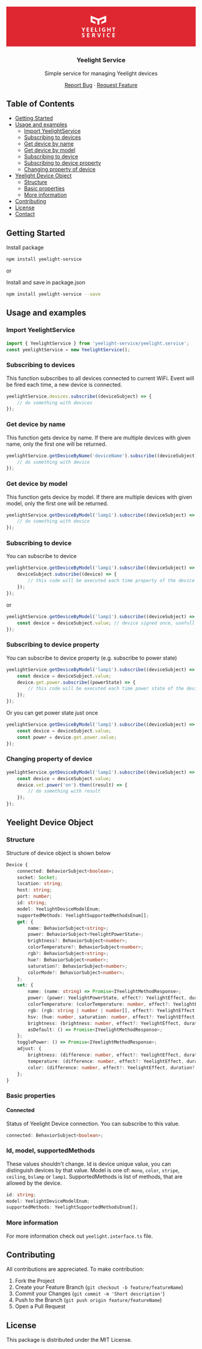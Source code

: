 
<p align="center">
  <a href="https://github.com/faustyn-p/yeelight-service">
    <img src="assets/logo.jpg" alt="Logo">
  </a>

  <h3 align="center">Yeelight Service</h3>

  <p align="center">Simple service for managing Yeelight devices</p>
  <p align="center">
    <a href="https://github.com/faustyn-p/yeelight-service/issues">Report Bug</a>
    ·
    <a href="https://github.com/faustyn-p/yeelight-service/issues">Request Feature</a>
  </p>
</p>

## Table of Contents

* [Getting Started](#getting-started)
* [Usage and examples](#usage)
    * [Import YeelightService](#import-yeelightservice)
    * [Subscribing to devices](#subscribing-to-devices)
    * [Get device by name](#get-device-by-name)
    * [Get device by model](#get-device-by-model)
    * [Subscribing to device](#subscribing-to-device)
    * [Subscribing to device property](#subscribing-to-device-property)
    * [Changing property of device](#changing-property-of-device)
* [Yeelight Device Object](#yeelight-device-object)
    * [Structure](#structure)
    * [Basic properties](#basic-properties)
	* [More information](#more-information)
* [Contributing](#contributing)
* [License](#license)
* [Contact](#contact)

## Getting Started

Install package
```sh
npm install yeelight-service
```
or

Install and save in package.json
```sh
npm install yeelight-service --save
```

## Usage and examples

### Import YeelightService
```typescript
import { YeelightService } from 'yeelight-service/yeelight.service';
const yeelightService = new YeelightService();
```

### Subscribing to devices
This function subscribes to all devices connected to current WiFi. Event will be fired each time, a new device is connected.
```typescript
yeelightService.devices.subscribe((deviceSubject) => {
    // do something with devices
});
```

### Get device by name
This function gets device by name. If there are multiple devices with given name, only the first one will be returned.
```typescript
yeelightService.getDeviceByName('deviceName').subscribe((deviceSubject) => {
    // do something with device
});
```

### Get device by model
This function gets device by model. If there are multiple devices with given model, only the first one will be returned.
```typescript
yeelightService.getDeviceByModel('lamp1').subscribe((deviceSubject) => {
    // do something with device
});
```

### Subscribing to device
You can subscribe to device
```typescript
yeelightService.getDeviceByModel('lamp1').subscribe((deviceSubject) => {
    deviceSubject.subscribe((device) => {
        // this code will be executed each time property of the device change
	});
});
```
or
```typescript
yeelightService.getDeviceByModel('lamp1').subscribe((deviceSubject) => {
    const device = deviceSubject.value; // device signed once, usefull if you don't want to be notifieed each time property of the device change
});
```

### Subscribing to device property
You can subscribe to device property (e.g. subscribe to power state)
```typescript
yeelightService.getDeviceByModel('lamp1').subscribe((deviceSubject) => {
	const device = deviceSubject.value;
	device.get.power.subscribe((powerState) => {
        // this code will be executed each time power state of the device changes
	});
});
```
Or you can get power state just once
```typescript
yeelightService.getDeviceByModel('lamp1').subscribe((deviceSubject) => {
	const device = deviceSubject.value;
	const power = device.get.power.value;
});
```

### Changing property of device
```typescript
yeelightService.getDeviceByModel('lamp1').subscribe((deviceSubject) => {
	const device = deviceSubject.value;
    device.set.power('on').then((result) => {
        // do something with result
	});
});
```

## Yeelight Device Object

### Structure
Structure of device object is shown below
``` typescript
Device {
	connected: BehaviorSubject<boolean>;
	socket: Socket;
	location: string;
	host: string;
	port: number;
	id: string;
	model: YeelightDeviceModelEnum;
	supportedMethods: YeelightSupportedMethodsEnum[];
	get: {
		name: BehaviorSubject<string>;
		power: BehaviorSubject<YeelightPowerState>;
		brightness?: BehaviorSubject<number>;
		colorTemperature?: BehaviorSubject<number>;
		rgb?: BehaviorSubject<string>;
		hue?: BehaviorSubject<number>;
		saturation?: BehaviorSubject<number>;
		colorMode?: BehaviorSubject<number>;
	};
	set: {
		name: (name: string) => Promise<IYeelightMethodResponse>;
		power: (power: YeelightPowerState, effect?: YeelightEffect, duration?: number) => Promise<IYeelightMethodResponse>;
		colorTemperature: (colorTemperature: number, effect?: YeelightEffect, duration?: number) => Promise<IYeelightMethodResponse>;
		rgb: (rgb: string | number | number[], effect?: YeelightEffect, duration?: number) => Promise<IYeelightMethodResponse>;
		hsv: (hue: number, saturation: number, effect?: YeelightEffect, duration?: number) => Promise<IYeelightMethodResponse>;
		brightness: (brightness: number, effect?: YeelightEffect, duration?: number) => Promise<IYeelightMethodResponse>;
		asDefault: () => Promise<IYeelightMethodResponse>;
	};
	togglePower: () => Promise<IYeelightMethodResponse>;
	adjust: {
		brightness: (difference: number, effect?: YeelightEffect, duration?: number) => Promise<IYeelightMethodResponse>;
		temperature: (difference: number, effect?: YeelightEffect, duration?: number) => Promise<IYeelightMethodResponse>;
		color: (difference: number, effect?: YeelightEffect, duration?: number) => Promise<IYeelightMethodResponse>;
	};
}
```

### Basic properties

#### Connected
Status of Yeelight Device connection. You can subscribe to this value.
```typescript
connected: BehaviorSubject<boolean>;
```

### Id, model, supportedMethods
These values shouldn't change. Id is device unique value, you can distinguish devices by that value.
Model is one of: `mono`, `color`, `stripe`, `ceiling`, `bslamp` or `lamp1`.
SupportedMethods is list of methods, that are allowed by the device.
```typescript
id: string;
model: YeelightDeviceModelEnum;
supportedMethods: YeelightSupportedMethodsEnum[];
```

### More information
For more information check out `yeelight.interface.ts` file.

## Contributing

All contributions are appreciated. To make contribution:
1. Fork the Project
2. Create your Feature Branch (`git checkout -b feature/featureName`)
3. Commit your Changes (`git commit -m 'Short description'`)
4. Push to the Branch (`git push origin feature/featureName`)
5. Open a Pull Request


## License

This package is distributed under the MIT License.

